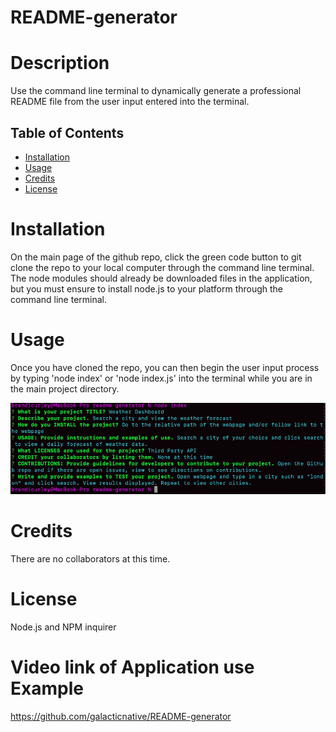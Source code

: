 # README-generator

# Description
Use the command line terminal to dynamically generate a professional README file from the user input entered into the terminal. 

## Table of Contents 

* [Installation](#installation)
* [Usage](#usage)
* [Credits](#credits)
* [License](#license)

# Installation
On the main page of the github repo, click the green code button to git clone the repo to your local computer through the command line terminal. The node modules should already be downloaded files in the application, but you must ensure to install node.js to your platform through the command line terminal.

# Usage 
Once you have cloned the repo, you can then begin the user input process by typing 'node index' or 'node index.js' into the terminal while you are in the main project directory. 

![picture](./terminalexample.png)

# Credits
There are no collaborators at this time.

# License
Node.js and NPM inquirer

# Video link of Application use Example
https://github.com/galacticnative/README-generator
